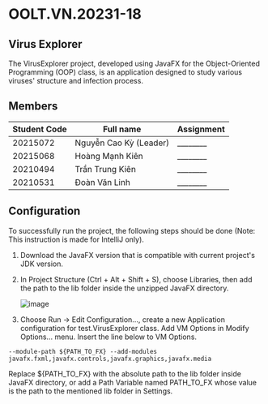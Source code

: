 # OOLT.VN.20231-18

## Virus Explorer

The VirusExplorer project, developed using JavaFX for the Object-Oriented Programming (OOP) class, is an
application designed to study various viruses' structure and infection process.

## Members

| Student Code | Full name              | Assignment |
|--------------|------------------------|------------|
| 20215072     | Nguyễn Cao Kỳ (Leader) | ________   |
| 20215068     | Hoàng Mạnh Kiên        | ________   |
| 20210494     | Trần Trung Kiên        | ________   |
| 20210531     | Đoàn Văn Linh          | ________   |

## Configuration

To successfully run the project, the following steps should be done (Note: This instruction is made for IntelliJ only).

1. Download the JavaFX version that is compatible with current project's JDK version.
2. In Project Structure (Ctrl + Alt + Shift + S), choose Libraries, then add the path to the lib folder inside the
   unzipped JavaFX directory.

   ![image](https://ibb.co/JvWp8WM)
3. Choose Run &rarr; Edit Configuration..., create a new Application configuration for test.VirusExplorer class. Add VM
   Options in Modify Options... menu. Insert the line below to VM Options.

```
--module-path ${PATH_TO_FX} --add-modules javafx.fxml,javafx.controls,javafx.graphics,javafx.media
```

Replace ${PATH_TO_FX} with the absolute path to the lib folder inside JavaFX directory, or add a Path Variable named
PATH_TO_FX whose value is the path to the mentioned lib folder in Settings.